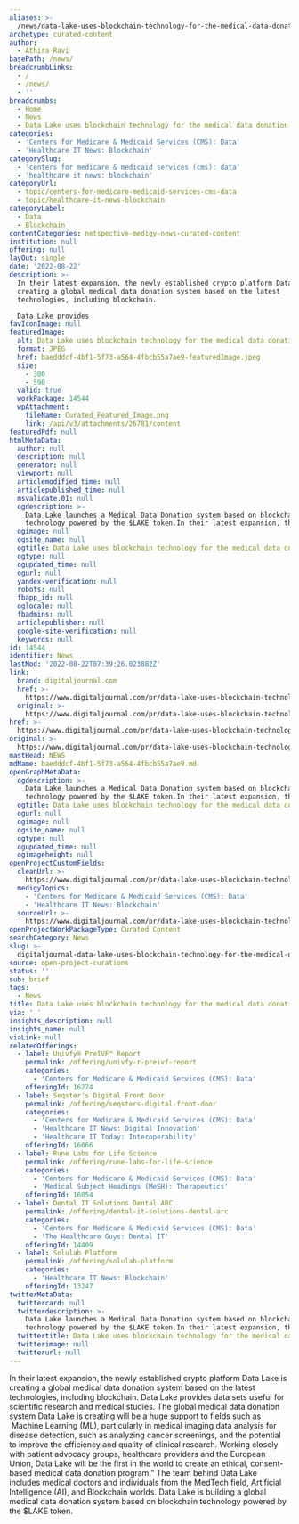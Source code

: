 ```yaml
---
aliases: >-
  /news/data-lake-uses-blockchain-technology-for-the-medical-data-donation-system
archetype: curated-content
author:
  - Athira Ravi
basePath: /news/
breadcrumbLinks:
  - /
  - /news/
  - ''
breadcrumbs:
  - Home
  - News
  - Data Lake uses blockchain technology for the medical data donation system
categories:
  - 'Centers for Medicare & Medicaid Services (CMS): Data'
  - 'Healthcare IT News: Blockchain'
categorySlug:
  - 'centers for medicare & medicaid services (cms): data'
  - 'healthcare it news: blockchain'
categoryUrl:
  - topic/centers-for-medicare-medicaid-services-cms-data
  - topic/healthcare-it-news-blockchain
categoryLabel:
  - Data
  - Blockchain
contentCategories: netspective-medigy-news-curated-content
institution: null
offering: null
layOut: single
date: '2022-08-22'
description: >-
  In their latest expansion, the newly established crypto platform Data Lake is
  creating a global medical data donation system based on the latest
  technologies, including blockchain.

  Data Lake provides 
favIconImage: null
featuredImage:
  alt: Data Lake uses blockchain technology for the medical data donation system
  format: JPEG
  href: baedddcf-4bf1-5f73-a564-4fbcb55a7ae9-featuredImage.jpeg
  size:
    - 300
    - 590
  valid: true
  workPackage: 14544
  wpAttachment:
    fileName: Curated_Featured_Image.png
    link: /api/v3/attachments/26781/content
featuredPdf: null
htmlMetaData:
  author: null
  description: null
  generator: null
  viewport: null
  articlemodified_time: null
  articlepublished_time: null
  msvalidate.01: null
  ogdescription: >-
    Data Lake launches a Medical Data Donation system based on blockchain
    technology powered by the $LAKE token.In their latest expansion, the newly
  ogimage: null
  ogsite_name: null
  ogtitle: Data Lake uses blockchain technology for the medical data donation system.
  ogtype: null
  ogupdated_time: null
  ogurl: null
  yandex-verification: null
  robots: null
  fbapp_id: null
  oglocale: null
  fbadmins: null
  articlepublisher: null
  google-site-verification: null
  keywords: null
id: 14544
identifier: News
lastMod: '2022-08-22T07:39:26.023882Z'
link:
  brand: digitaljournal.com
  href: >-
    https://www.digitaljournal.com/pr/data-lake-uses-blockchain-technology-for-the-medical-data-donation-system
  original: >-
    https://www.digitaljournal.com/pr/data-lake-uses-blockchain-technology-for-the-medical-data-donation-system
href: >-
  https://www.digitaljournal.com/pr/data-lake-uses-blockchain-technology-for-the-medical-data-donation-system
original: >-
  https://www.digitaljournal.com/pr/data-lake-uses-blockchain-technology-for-the-medical-data-donation-system
mastHead: NEWS
mdName: baedddcf-4bf1-5f73-a564-4fbcb55a7ae9.md
openGraphMetaData:
  ogdescription: >-
    Data Lake launches a Medical Data Donation system based on blockchain
    technology powered by the $LAKE token.In their latest expansion, the newly
  ogtitle: Data Lake uses blockchain technology for the medical data donation system.
  ogurl: null
  ogimage: null
  ogsite_name: null
  ogtype: null
  ogupdated_time: null
  ogimageheight: null
openProjectCustomFields:
  cleanUrl: >-
    https://www.digitaljournal.com/pr/data-lake-uses-blockchain-technology-for-the-medical-data-donation-system
  medigyTopics:
    - 'Centers for Medicare & Medicaid Services (CMS): Data'
    - 'Healthcare IT News: Blockchain'
  sourceUrl: >-
    https://www.digitaljournal.com/pr/data-lake-uses-blockchain-technology-for-the-medical-data-donation-system
openProjectWorkPackageType: Curated Content
searchCategory: News
slug: >-
  digitaljournal-data-lake-uses-blockchain-technology-for-the-medical-data-donation-system
source: open-project-curations
status: ''
sub: brief
tags:
  - News
title: Data Lake uses blockchain technology for the medical data donation system
via: ' '
insights_description: null
insights_name: null
viaLink: null
relatedOfferings:
  - label: Univfy® PreIVF™ Report
    permalink: /offering/univfy-r-preivf-report
    categories:
      - 'Centers for Medicare & Medicaid Services (CMS): Data'
    offeringId: 16274
  - label: Seqster's Digital Front Door
    permalink: /offering/seqsters-digital-front-door
    categories:
      - 'Centers for Medicare & Medicaid Services (CMS): Data'
      - 'Healthcare IT News: Digital Innovation'
      - 'Healthcare IT Today: Interoperability'
    offeringId: 16066
  - label: Rune Labs for Life Science
    permalink: /offering/rune-labs-for-life-science
    categories:
      - 'Centers for Medicare & Medicaid Services (CMS): Data'
      - 'Medical Subject Headings (MeSH): Therapeutics'
    offeringId: 16054
  - label: Dental IT Solutions Dental ARC
    permalink: /offering/dental-it-solutions-dental-arc
    categories:
      - 'Centers for Medicare & Medicaid Services (CMS): Data'
      - 'The Healthcare Guys: Dental IT'
    offeringId: 14409
  - label: Solulab Platform
    permalink: /offering/solulab-platform
    categories:
      - 'Healthcare IT News: Blockchain'
    offeringId: 13247
twitterMetaData:
  twittercard: null
  twitterdescription: >-
    Data Lake launches a Medical Data Donation system based on blockchain
    technology powered by the $LAKE token.In their latest expansion, the newly
  twittertitle: Data Lake uses blockchain technology for the medical data donation system.
  twitterimage: null
  twitterurl: null
---
```

<p>In their latest expansion, the newly established crypto platform Data Lake is creating a global medical data donation system based on the latest technologies, including blockchain.
Data Lake provides data sets useful for scientific research and medical studies.
The global medical data donation system Data Lake is creating will be a huge support to fields such as &nbsp;Machine Learning (ML), particularly in medical imaging data analysis for disease detection, such as analyzing cancer screenings, and the potential to improve the efficiency and quality of clinical research.
Working closely with patient advocacy groups, healthcare providers and the European Union, Data Lake will be the first in the world to create an ethical, consent-based medical data donation program.” The team behind Data Lake includes medical doctors and individuals from the MedTech field, Artificial Intelligence (AI), and Blockchain worlds.
Data Lake is building a global medical data donation system based on blockchain technology powered by the $LAKE token.</p>